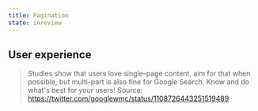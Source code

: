 ```yaml
---
title: Pagination
state: inreview
---
```


## User experience

> Studies show that users love single-page content, aim for that when possible, but multi-part is also fine for Google Search. Know and do what's best for _your_ users!
> Source: <https://twitter.com/googlewmc/status/1108726443251519489>

[inspirational sources for this page]: # "https://getbootstrap.com/docs/4.4/components/pagination/"
[inspirational sources for this page]: # "https://get.foundation/sites/docs/pagination.html"
[inspirational sources for this page]: # "https://www.uiguideline.com/components/pagination"
